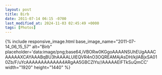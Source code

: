 ```yaml
---
layout: post
title: Birb
date: 2011-07-14 06:15 -0700
last_modified_at: 2024-11-03 02:45:49 +0000
tags: [Photos]
---
```


{% include responsive_image.html base_image_name="2011-07-14_06_15_57" alt="Birb" 
    placeholder='data:image/png;base64,iVBORw0KGgoAAAANSUhEUgAAACAAAAAXCAYAAABqBU3hAAAALUlEQVR4nO3OQREAMAjAsDH/kjlABjxSA010Zb/F/uYcAAAAAAAAAAAA4ARgAA5GBCZlYs//AAAAAElFTkSuQmCC' width="1920" height="1440" %}

